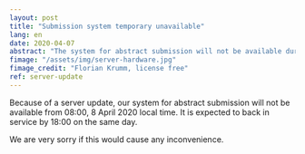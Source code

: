 ```yaml
---
layout: post
title: "Submission system temporary unavailable"
lang: en
date: 2020-04-07
abstract: "The system for abstract submission will not be available during server update."
fimage: "/assets/img/server-hardware.jpg"
fimage_credit: "Florian Krumm, license free"
ref: server-update
---
```

Because of a server update, our system for abstract submission will not be available from 08:00, 8 April 2020 local time. It is expected to back in service by 18:00 on the same day.

We are very sorry if this would cause any inconvenience.
